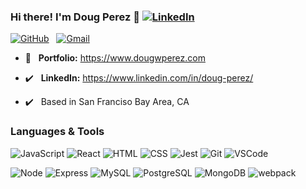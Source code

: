 ### Hi there! I'm Doug Perez 👋 [![LinkedIn](https://img.shields.io/badge/dougperez%20-%230077B5.svg?&style=flat-square&logo=linkedin&logoColor=white&link=https://www.linkedin.com/in/doug-perez/)](https://www.linkedin.com/in/doug-perez/)
[![GitHub](https://img.shields.io/badge/dougperez%20-%23121011.svg?&style=flat-square&logo=github&logoColor=white&link=https://github.com/dougwperez)](https://github.com/dougwperez) &nbsp;
[![Gmail](https://img.shields.io/badge/dougperez%20-%23D14836.svg?&style=flat-square&logo=gmail&logoColor=white&link=mailto:perezcpt@gmail.com)](mailto:perezcpt@gmail.com)

- :pushpin: &nbsp; **Portfolio:** https://www.dougwperez.com

- :heavy_check_mark: &nbsp; **LinkedIn:** https://www.linkedin.com/in/doug-perez/
- :heavy_check_mark: &nbsp; Based in San Franciso Bay Area, CA

### Languages & Tools

![JavaScript](https://img.shields.io/badge/JavaScript%20-%23323330.svg?&style=flat-square&logo=javascript&logoColor=%23F7DF1E)
![React](https://img.shields.io/badge/React%20-%2320232a.svg?&style=flat-square&logo=react&logoColor=%2361DAFB)
![HTML](https://img.shields.io/badge/HTML5%20-%23E34F26.svg?&style=flat-square&logo=html5&logoColor=white)
![CSS](https://img.shields.io/badge/CSS3%20-%231572B6.svg?&style=flat-square&logo=css3&logoColor=white)
![Jest](https://img.shields.io/badge/Jest%20-%23C21325.svg?&style=flat-square&logo=Jest&logoColor=white)
![Git](https://img.shields.io/badge/Git%20-%23F05033.svg?&style=flat-square&logo=git&logoColor=white)
![VSCode](https://img.shields.io/badge/VS%20Code%20-%23007ACC.svg?&style=flat-square&logo=visual-studio-code&logoColor=white)

![Node](https://img.shields.io/badge/Node.js%20-%2343853D.svg?&style=flat-square&logo=node.js&logoColor=white)
![Express](https://img.shields.io/badge/Express%20-%23404d59.svg?&style=flat-square)
![MySQL](https://img.shields.io/badge/MySQL-%2300f.svg?&style=flat-square&logo=mysql&logoColor=white)
![PostgreSQL](https://img.shields.io/badge/PostgreSQL-%23316192.svg?&style=flat-square&logo=postgresql&logoColor=white)
![MongoDB](https://img.shields.io/badge/MongoDB-%234ea94b.svg?&style=flat-square&logo=mongodb&logoColor=white)
![webpack](https://img.shields.io/badge/webpack%20-%238DD6F9.svg?&style=flat-square&logo=webpack&logoColor=black)
